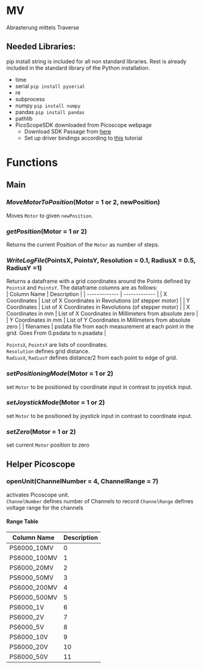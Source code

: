 # MV
Abrasterung mittels Traverse
## Needed Libraries:
pip install string is included for all non standard libraries. Rest is already included in the standard library of the Python installation.
  * time
  * serial `pip install pyserial`
  * re
  * subprocess
  * numpy `pip install numpy`
  * pandas `pip install pandas`
  * pathlib
  * PicoScopeSDK downloaded from Picoscope webpage
    * Download SDK Passage from [here](https://www.picotech.com/downloads)
    * Set up driver bindings according to [this](https://github.com/picotech/picosdk-python-wrappers#installing-the-python-driver-bindings) tutorial
# Functions
## Main
### *MoveMotorToPosition*(Motor = 1 or 2, newPosition)
Moves `Motor` to given `newPosition`.
### *getPosition*(Motor = 1 or 2)
Returns the current Position of the `Motor` as number of steps.
### *WriteLogFile*(PointsX, PointsY, Resolution = 0.1, RadiusX = 0.5, RadiusY =1)
Returns a dataframe with a grid coordinates around the Points defined by `PointsX` and `PointsY`. The dataframe columns are as follows:  
| Column Name | Description |
| ------------- | ------------- |
| X Coordinates | List of X Coordinates in Revolutions (of stepper motor) |
| Y Coordinates | List of X Coordinates in Revolutions (of stepper motor) |
| X Coordinates in mm | List of X Coordinates in Millimeters from absolute zero |
| Y Coordinates in mm | List of Y Coordinates in Millimeters from absolute zero |
| filenames | psdata file from each measurement at each point in the grid. Goes From 0.psdata to n.psadata |

`PointsX`, `PointsY` are lists of coordinates.  
`Resolution` defines grid distance.  
`RadiusX`, `RadiusY` defines distance/2 from each point to edge of grid. 
### *setPositioningMode*(Motor = 1 or 2)
set `Motor` to be positioned by coordinate input in contrast to joystick input.
### *setJoystickMode*(Motor = 1 or 2)
set `Motor` to be positioned by joystick input in contrast to coordinate input.
### *setZero*(Motor = 1 or 2)
set current `Motor` position to zero
## Helper Picoscope
### openUnit(ChannelNumber = 4, ChannelRange = 7)
activates Picoscope unit.  
`ChannelNumber` defines number of Channels to record
`ChannelRange` defines voltage range for the channels  
#### Range Table
| Column Name | Description |
| ------------- | ------------- |
| PS6000_10MV | 0 |
| PS6000_100MV | 1 |
| PS6000_20MV | 2 |
| PS6000_50MV | 3 |
| PS6000_200MV | 4 |
| PS6000_500MV | 5 |
| PS6000_1V | 6 |
| PS6000_2V | 7 |
| PS6000_5V | 8 |
| PS6000_10V | 9 |
| PS6000_20V | 10 |
| PS6000_50V | 11 |
